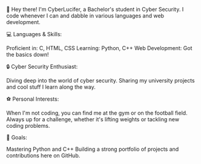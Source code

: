 👋 Hey there! I'm CyberLucifer, a Bachelor's student in Cyber Security. I code whenever I can and dabble in various languages and web development.

💻 Languages & Skills:

Proficient in: C, HTML, CSS
Learning: Python, C++
Web Development: Got the basics down!

🔒 Cyber Security Enthusiast:

Diving deep into the world of cyber security.
Sharing my university projects and cool stuff I learn along the way.

⚽ Personal Interests:

When I'm not coding, you can find me at the gym or on the football field.
Always up for a challenge, whether it's lifting weights or tackling new coding problems.

🎯 Goals:

Mastering Python and C++
Building a strong portfolio of projects and contributions here on GitHub.
